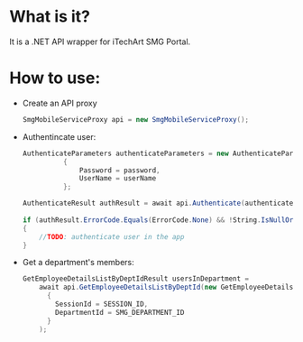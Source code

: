 # What is it?

It is a .NET API wrapper for iTechArt SMG Portal.

# How to use:

* Create an API proxy
  ```c#
  SmgMobileServiceProxy api = new SmgMobileServiceProxy();
  ```

* Authentincate user:
  ```c#
  AuthenticateParameters authenticateParameters = new AuthenticateParameters
            {
                Password = password,
                UserName = userName
            };

  AuthenticateResult authResult = await api.Authenticate(authenticateParameters);
            
  if (authResult.ErrorCode.Equals(ErrorCode.None) && !String.IsNullOrEmpty(authResult.SesionId))
  {
      //TODO: authenticate user in the app                
  }
  ```
* Get a department's members:

  ```c#
  GetEmployeeDetailsListByDeptIdResult usersInDepartment =
      await api.GetEmployeeDetailsListByDeptId(new GetEmployeeDetailsListByDeptIdParameters
        {
          SessionId = SESSION_ID,
          DepartmentId = SMG_DEPARTMENT_ID
        }
      );
  ```
